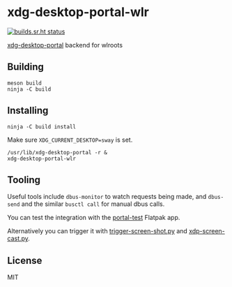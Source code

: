 # xdg-desktop-portal-wlr

[![builds.sr.ht status](https://builds.sr.ht/~emersion/xdg-desktop-portal-wlr.svg)](https://builds.sr.ht/~emersion/xdg-desktop-portal-wlr?)

[xdg-desktop-portal] backend for wlroots

## Building

	meson build
	ninja -C build

## Installing

	ninja -C build install

Make sure `XDG_CURRENT_DESKTOP=sway` is set.

	/usr/lib/xdg-desktop-portal -r &
	xdg-desktop-portal-wlr

## Tooling

Useful tools include `dbus-monitor` to watch requests being made,
and `dbus-send` and the similar `busctl call` for manual dbus calls.

You can test the integration with the [portal-test] Flatpak app.

Alternatively you can trigger it with [trigger-screen-shot.py] and
[xdp-screen-cast.py].

## License

MIT

[portal-test]: https://github.com/matthiasclasen/portal-test
[xdg-desktop-portal]: https://github.com/flatpak/xdg-desktop-portal
[trigger-screen-shot.py]: https://gitlab.gnome.org/snippets/814
[xdp-screen-cast.py]: https://gitlab.gnome.org/snippets/19
